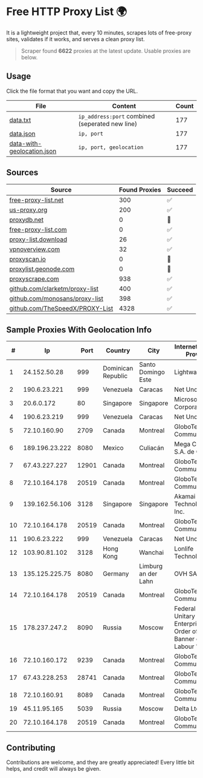 
# Free HTTP Proxy List 🌍

It is a lightweight project that, every 10 minutes, scrapes lots of free-proxy sites, validates if it works, and serves a clean proxy list.


> Scraper found **6622** proxies at the latest update. Usable proxies are below.

## Usage

Click the file format that you want and copy the URL.


|File|Content|Count|
|----|-------|-----|
|[data.txt](https://raw.githubusercontent.com/themiralay/Proxy-List-World/master/data.txt)|`ip_address:port` combined (seperated new line)|177|
|[data.json](https://raw.githubusercontent.com/themiralay/Proxy-List-World/master/data.json)|`ip, port`|177|
|[data-with-geolocation.json](https://raw.githubusercontent.com/themiralay/Proxy-List-World/master/data-with-geolocation.json)|`ip, port, geolocation`|177|

## Sources

|Source|Found Proxies|Succeed|
|------|-------------|-------|
|[free-proxy-list.net](https://free-proxy-list.net)|300|✅|
|[us-proxy.org](https://www.us-proxy.org)|200|✅|
|[proxydb.net](http://proxydb.net)|0|🚫|
|[free-proxy-list.com](https://free-proxy-list.com/?page=&port=&type%5B%5D=http&type%5B%5D=https&up_time=0&search=Search)|0|✅|
|[proxy-list.download](https://www.proxy-list.download/HTTP)|26|✅|
|[vpnoverview.com](https://vpnoverview.com/privacy/anonymous-browsing/free-proxy-servers)|32|✅|
|[proxyscan.io](https://www.proxyscan.io)|0|🚫|
|[proxylist.geonode.com](https://proxylist.geonode.com/api/proxy-list?limit=300&page=1&sort_by=lastChecked&sort_type=desc&protocols=http,https)|0|🚫|
|[proxyscrape.com](https://api.proxyscrape.com/v2/?request=displayproxies&protocol=http&timeout=10000&country=all&ssl=all&anonymity=all)|938|✅|
|[github.com/clarketm/proxy-list](https://raw.githubusercontent.com/clarketm/proxy-list/master/proxy-list-raw.txt)|400|✅|
|[github.com/monosans/proxy-list](https://raw.githubusercontent.com/monosans/proxy-list/main/proxies/http.txt)|398|✅|
|[github.com/TheSpeedX/PROXY-List](https://raw.githubusercontent.com/TheSpeedX/PROXY-List/master/http.txt)|4328|✅|


## Sample Proxies With Geolocation Info

|#|Ip|Port|Country|City|Internet Service Provider|
|-|--|----|-------|----|-------------------------|
|1|24.152.50.28|999|Dominican Republic|Santo Domingo Este|Lightwave S.R.L|
|2|190.6.23.221|999|Venezuela|Caracas|Net Uno|
|3|20.6.0.172|80|Singapore|Singapore|Microsoft Corporation|
|4|190.6.23.219|999|Venezuela|Caracas|Net Uno|
|5|72.10.160.90|2709|Canada|Montreal|GloboTech Communications|
|6|189.196.23.222|8080|Mexico|Culiacán|Mega Cable, S.A. de C.V.|
|7|67.43.227.227|12901|Canada|Montreal|GloboTech Communications|
|8|72.10.164.178|20519|Canada|Montreal|GloboTech Communications|
|9|139.162.56.106|3128|Singapore|Singapore|Akamai Technologies, Inc.|
|10|72.10.164.178|20519|Canada|Montreal|GloboTech Communications|
|11|190.6.23.222|999|Venezuela|Caracas|Net Uno|
|12|103.90.81.102|3128|Hong Kong|Wanchai|Lonlife Technology Co.|
|13|135.125.225.75|8080|Germany|Limburg an der Lahn|OVH SAS|
|14|72.10.164.178|20519|Canada|Montreal|GloboTech Communications|
|15|178.237.247.2|8090|Russia|Moscow|Federal State Unitary Enterprise of the Order of the Red Banner of Labour "Russ|
|16|72.10.160.172|9239|Canada|Montreal|GloboTech Communications|
|17|67.43.228.253|28741|Canada|Montreal|GloboTech Communications|
|18|72.10.160.91|8089|Canada|Montreal|GloboTech Communications|
|19|45.11.95.165|5039|Russia|Moscow|Delta Ltd|
|20|72.10.164.178|20519|Canada|Montreal|GloboTech Communications|



## Contributing

Contributions are welcome, and they are greatly appreciated! Every
little bit helps, and credit will always be given.

